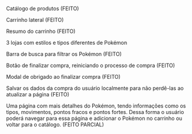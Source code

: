 Catálogo de produtos (FEITO)

Carrinho lateral (FEITO)

Resumo do carrinho (FEITO)

3 lojas com estilos e tipos diferentes de Pokémon

Barra de busca para filtrar os Pokémon (FEITO)

Botão de finalizar compra, reiniciando o processo de compra (FEITO)

Modal de obrigado ao finalizar compra (FEITO)

Salvar os dados da compra do usuário localmente para não perdê-las ao atualizar a página (FEITO)

Uma página com mais detalhes do Pokémon, tendo informações como os tipos, movimentos, pontos fracos e pontos fortes. Dessa forma o usuário poderá navegar para essa página e adicionar o Pokémon no carrinho ou voltar para o catálogo.
(FEITO PARCIAL)
